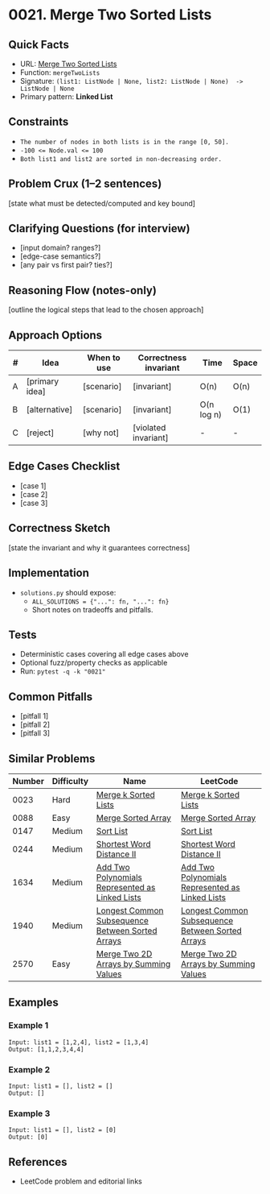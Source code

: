 # 0021. Merge Two Sorted Lists

## Quick Facts

- URL: [Merge Two Sorted Lists](https://leetcode.com/problems/merge-two-sorted-lists/)
- Function: `mergeTwoLists`
- Signature: `(list1: ListNode | None, list2: ListNode | None)  -> ListNode | None`
- Primary pattern: **Linked List**

## Constraints

- `The number of nodes in both lists is in the range [0, 50].`
- `-100 <= Node.val <= 100`
- `Both list1 and list2 are sorted in non-decreasing order.`

## Problem Crux (1–2 sentences)

[state what must be detected/computed and key bound]

## Clarifying Questions (for interview)

- [input domain? ranges?]
- [edge-case semantics?]
- [any pair vs first pair? ties?]

## Reasoning Flow (notes-only)

[outline the logical steps that lead to the chosen approach]

## Approach Options

| # | Idea | When to use | Correctness invariant | Time | Space |
|---|------|-------------|-----------------------|------|-------|
| A | [primary idea] | [scenario] | [invariant] | O(n) | O(n) |
| B | [alternative] | [scenario] | [invariant] | O(n log n) | O(1) |
| C | [reject] | [why not] | [violated invariant] | - | - |

## Edge Cases Checklist

- [case 1]
- [case 2]
- [case 3]

## Correctness Sketch

[state the invariant and why it guarantees correctness]

## Implementation

- `solutions.py` should expose:
  - `ALL_SOLUTIONS = {"...": fn, "...": fn}`
  - Short notes on tradeoffs and pitfalls.

## Tests

- Deterministic cases covering all edge cases above
- Optional fuzz/property checks as applicable
- Run: `pytest -q -k "0021"`

## Common Pitfalls

- [pitfall 1]
- [pitfall 2]
- [pitfall 3]

## Similar Problems

| Number | Difficulty | Name | LeetCode |
|---|---|---|---|
| 0023 | Hard | [Merge k Sorted Lists](../0023-merge-k-sorted-lists/readme.md) | [Merge k Sorted Lists](https://leetcode.com/problems/merge-k-sorted-lists/) |
| 0088 | Easy | [Merge Sorted Array](../0088-merge-sorted-array/readme.md) | [Merge Sorted Array](https://leetcode.com/problems/merge-sorted-array/) |
| 0147 | Medium | [Sort List](../0147-sort-list/readme.md) | [Sort List](https://leetcode.com/problems/sort-list/) |
| 0244 | Medium | [Shortest Word Distance II](../0244-shortest-word-distance-ii/readme.md) | [Shortest Word Distance II](https://leetcode.com/problems/shortest-word-distance-ii/) |
| 1634 | Medium | [Add Two Polynomials Represented as Linked Lists](../1634-add-two-polynomials-represented-as-linked-lists/readme.md) | [Add Two Polynomials Represented as Linked Lists](https://leetcode.com/problems/add-two-polynomials-represented-as-linked-lists/) |
| 1940 | Medium | [Longest Common Subsequence Between Sorted Arrays](../1940-longest-common-subsequence-between-sorted-arrays/readme.md) | [Longest Common Subsequence Between Sorted Arrays](https://leetcode.com/problems/longest-common-subsequence-between-sorted-arrays/) |
| 2570 | Easy | [Merge Two 2D Arrays by Summing Values](../2570-merge-two-2d-arrays-by-summing-values/readme.md) | [Merge Two 2D Arrays by Summing Values](https://leetcode.com/problems/merge-two-2d-arrays-by-summing-values/) |

## Examples

### Example 1

```text
Input: list1 = [1,2,4], list2 = [1,3,4]
Output: [1,1,2,3,4,4]
```

### Example 2

```text
Input: list1 = [], list2 = []
Output: []
```

### Example 3

```text
Input: list1 = [], list2 = [0]
Output: [0]
```

## References

- LeetCode problem and editorial links

